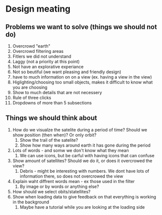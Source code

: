 # Design meating

## Problems we want to solve (things we should not do)
1. Overcrowd "earth"
2. Overcrowd filtering areas
3. Fitlers we did not understand
4. Laggy (not a priority at this point)
5. Not have an explorative experiance
6. Not so beutiful (we want pleasing and friendly design)
7. have to much information on on a view (ex. having a view in the view)
8. Higlighting/choosing too small objects, makes it difficult to know what you are choosing
9. Show to much details that are not necessery
10. Rule of three clicks 
11. Dropdowns of more than 5 subsections

## Things we should think about
1. How do we visualze the satelite during a period of time? Should we show position (then when)? Or only orbit? 
   1. Show the trail of the satelite? 
   2. Show how many ways around earth it has gone during the period
2. Lots of words - and somw we don't know what they mean
   1. We can use icons, but be carful with having icons that can confuse
3. Show amount of satellites? Should we do it,  or does it overcrowed the view?
   1. Debris - might be interesting with numbers. We dont have lots of information there, so does not overcrowed the view
4. Explain waht diffrent words mean - ex those used in the filter
   1. By image or by words or anything else?
5. How should we select obits/statellites? 
6. Show when loading data to give feedback on that everything is working in the background
   1. Maybe have a tutorial while you are looking at the loading side

